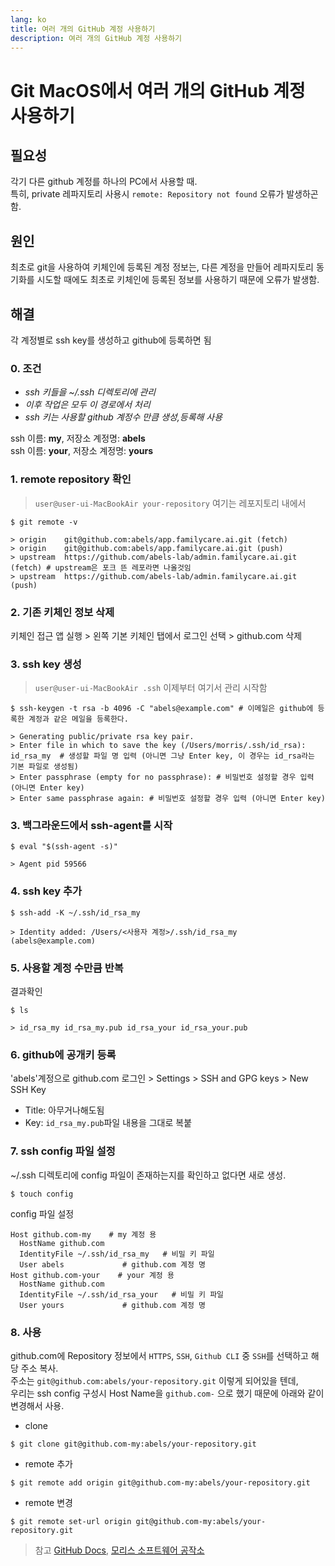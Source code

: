 ```yaml
---
lang: ko
title: 여러 개의 GitHub 계정 사용하기
description: 여러 개의 GitHub 계정 사용하기
---
```


# Git MacOS에서 여러 개의 GitHub 계정 사용하기

## 필요성

각기 다른 github 계정를 하나의 PC에서 사용할 때.  
특히, private 레파지토리 사용시 `remote: Repository not found` 오류가 발생하곤 함.

## 원인

최초로 git을 사용하여 키체인에 등록된 계정 정보는, 다른 계정을 만들어 레파지토리 동기화를 시도할 때에도 최초로 키체인에 등록된 정보를 사용하기 때문에 오류가 발생함.

## 해결

각 계정별로 ssh key를 생성하고 github에 등록하면 됨

### 0. 조건

- _ssh 키들을 ~/.ssh 디렉토리에 관리_
- _이후 작업은 모두 이 경로에서 처리_
- _ssh 키는 사용할 github 계정수 만큼 생성,등록해 사용_

ssh 이름: **my**, 저장소 계정명: **abels**  
ssh 이름: **your**, 저장소 계정명: **yours**

### 1. remote repository 확인

> `user@user-ui-MacBookAir your-repository` 여기는 레포지토리 내에서

```bash:no-line-numbers
$ git remote -v

> origin	git@github.com:abels/app.familycare.ai.git (fetch)
> origin	git@github.com:abels/app.familycare.ai.git (push)
> upstream	https://github.com/abels-lab/admin.familycare.ai.git (fetch) # upstream은 포크 뜬 레포라면 나올것임
> upstream	https://github.com/abels-lab/admin.familycare.ai.git (push)
```

### 2. 기존 키체인 정보 삭제

키체인 접근 앱 실행 > 왼쪽 기본 키체인 탭에서 로그인 선택 > github.com 삭제

### 3. ssh key 생성

> `user@user-ui-MacBookAir .ssh` 이제부터 여기서 관리 시작함

```bash:no-line-numbers
$ ssh-keygen -t rsa -b 4096 -C "abels@example.com" # 이메일은 github에 등록한 계정과 같은 메일을 등록한다.

> Generating public/private rsa key pair.
> Enter file in which to save the key (/Users/morris/.ssh/id_rsa): id_rsa_my  # 생성할 파일 명 입력 (아니면 그냥 Enter key, 이 경우는 id_rsa라는 기본 파일로 생성됨)
> Enter passphrase (empty for no passphrase): # 비밀번호 설정할 경우 입력 (아니면 Enter key)
> Enter same passphrase again: # 비밀번호 설정할 경우 입력 (아니면 Enter key)
```

### 3. 백그라운드에서 ssh-agent를 시작

```bash:no-line-numbers
$ eval "$(ssh-agent -s)"

> Agent pid 59566
```

### 4. ssh key 추가

```bash:no-line-numbers
$ ssh-add -K ~/.ssh/id_rsa_my

> Identity added: /Users/<사용자 계정>/.ssh/id_rsa_my (abels@example.com)
```

### 5. 사용할 계정 수만큼 반복

결과확인

```bash:no-line-numbers
$ ls

> id_rsa_my id_rsa_my.pub id_rsa_your id_rsa_your.pub
```

### 6. github에 공개키 등록

'abels'계정으로 github.com 로그인 > Settings > SSH and GPG keys > New SSH Key

- Title: 아무거나해도됨
- Key: `id_rsa_my.pub`파일 내용을 그대로 복붙

### 7. ssh config 파일 설정

~/.ssh 디렉토리에 config 파일이 존재하는지를 확인하고 없다면 새로 생성.

```bash:no-line-numbers
$ touch config
```

config 파일 설정

```text:no-line-numbers
Host github.com-my    # my 계정 용
  HostName github.com
  IdentityFile ~/.ssh/id_rsa_my   # 비밀 키 파일
  User abels             # github.com 계정 명
Host github.com-your    # your 계정 용
  HostName github.com
  IdentityFile ~/.ssh/id_rsa_your   # 비밀 키 파일
  User yours             # github.com 계정 명
```

### 8. 사용

github.com에 Repository 정보에서 `HTTPS`, `SSH`, `Github CLI` 중 `SSH`를 선택하고 해당 주소 복사.  
주소는 `git@github.com:abels/your-repository.git` 이렇게 되어있을 텐데,  
우리는 ssh config 구성시 Host Name을 `github.com-` 으로 했기 때문에 아래와 같이 변경해서 사용.

- clone

```bash:no-line-numbers
$ git clone git@github.com-my:abels/your-repository.git
```

- remote 추가

```bash:no-line-numbers
$ git remote add origin git@github.com-my:abels/your-repository.git
```

- remote 변경

```bash:no-line-numbers
$ git remote set-url origin git@github.com-my:abels/your-repository.git
```

> 참고 [GitHub Docs](https://docs.github.com/en/authentication/connecting-to-github-with-ssh/generating-a-new-ssh-key-and-adding-it-to-the-ssh-agent), [모리스 소프트웨어 공작소](https://ccambo.blogspot.com/2020/12/git-macos-githubcom.html)
